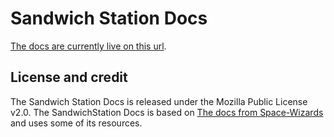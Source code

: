 # Sandwich Station Docs

[The docs are currently live on this url](https://docs.sandwich14.com).

## License and credit

The Sandwich Station Docs is released under the Mozilla Public License v2.0.
The SandwichStation Docs is based on [The docs from Space-Wizards](https://github.com/space-wizards/docs) and uses some of its resources.
